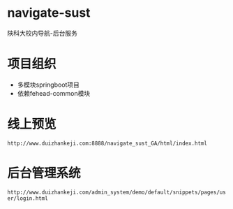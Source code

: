 # navigate-sust
陕科大校内导航-后台服务
# 项目组织
- 多模块springboot项目
- 依赖fehead-common模块
# 线上预览
` http://www.duizhankeji.com:8888/navigate_sust_GA/html/index.html `
# 后台管理系统
` http://www.duizhankeji.com/admin_system/demo/default/snippets/pages/user/login.html `
